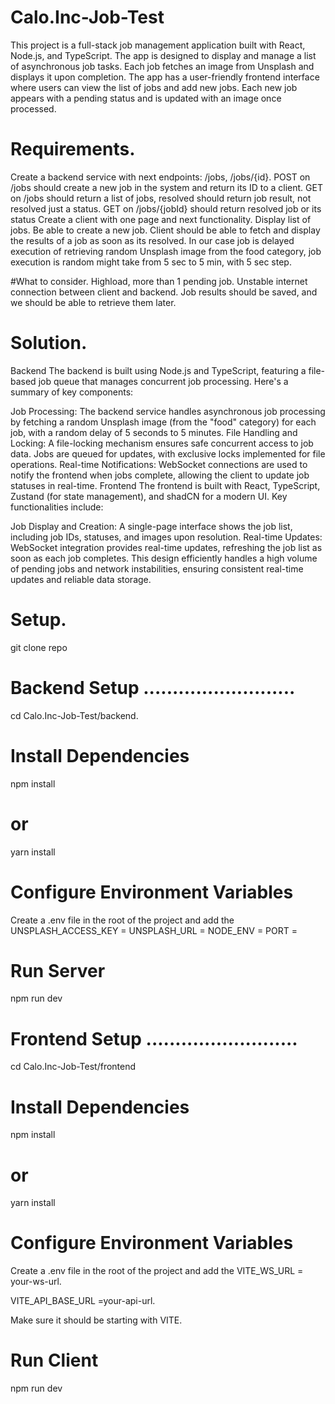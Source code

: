 # Calo.Inc-Job-Test

This project is a full-stack job management application built with React, Node.js, and TypeScript. The app is designed to display and manage a list of asynchronous job tasks. Each job fetches an image from Unsplash and displays it upon completion. The app has a user-friendly frontend interface where users can view the list of jobs and add new jobs. Each new job appears with a pending status and is updated with an image once processed.

# Requirements.

Create a backend service with next endpoints: /jobs, /jobs/{id}.
POST on /jobs should create a new job in the system and return its ID to a client.
GET on /jobs should return a list of jobs, resolved should return job result, not resolved just a status.
GET on /jobs/{jobId} should return resolved job or its status
Create a client with one page and next functionality.
Display list of jobs.
Be able to create a new job.
Client should be able to fetch and display the results of a job as soon as its resolved. In our case job is delayed execution of retrieving random Unsplash image from the food category, job execution is random might take from 5 sec to 5 min, with 5 sec step.

#What to consider.
Highload, more than 1 pending job.
Unstable internet connection between client and backend.
Job results should be saved, and we should be able to retrieve them later.

# Solution.

Backend
The backend is built using Node.js and TypeScript, featuring a file-based job queue that manages concurrent job processing. Here's a summary of key components:

Job Processing: The backend service handles asynchronous job processing by fetching a random Unsplash image (from the "food" category) for each job, with a random delay of 5 seconds to 5 minutes.
File Handling and Locking: A file-locking mechanism ensures safe concurrent access to job data. Jobs are queued for updates, with exclusive locks implemented for file operations.
Real-time Notifications: WebSocket connections are used to notify the frontend when jobs complete, allowing the client to update job statuses in real-time.
Frontend
The frontend is built with React, TypeScript, Zustand (for state management), and shadCN for a modern UI. Key functionalities include:

Job Display and Creation: A single-page interface shows the job list, including job IDs, statuses, and images upon resolution.
Real-time Updates: WebSocket integration provides real-time updates, refreshing the job list as soon as each job completes.
This design efficiently handles a high volume of pending jobs and network instabilities, ensuring consistent real-time updates and reliable data storage.

# Setup.

git clone repo

# Backend Setup ..........................

cd Calo.Inc-Job-Test/backend.

# Install Dependencies

npm install

# or

yarn install

# Configure Environment Variables

Create a .env file in the root of the project and add the
UNSPLASH_ACCESS_KEY =
UNSPLASH_URL =
NODE_ENV =
PORT =

# Run Server

npm run dev

# Frontend Setup ..........................

cd Calo.Inc-Job-Test/frontend

# Install Dependencies

npm install

# or

yarn install

# Configure Environment Variables

Create a .env file in the root of the project and add the
VITE_WS_URL = your-ws-url.

VITE_API_BASE_URL =your-api-url.

Make sure it should be starting with VITE.

# Run Client

npm run dev
